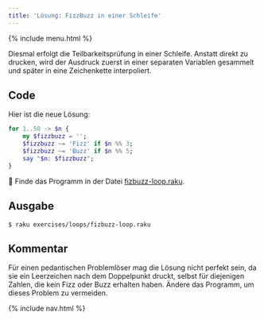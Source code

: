```yaml
---
title: 'Lösung: FizzBuzz in einer Schleife'
---
```


{% include menu.html %}

Diesmal erfolgt die Teilbarkeitsprüfung in einer Schleife. Anstatt direkt zu drucken, wird der Ausdruck zuerst in einer separaten Variablen gesammelt und später in eine Zeichenkette interpoliert.

## Code

Hier ist die neue Lösung:

```raku
for 1..50 -> $n {
    my $fizzbuzz = '';
    $fizzbuzz ~= 'Fizz' if $n %% 3;
    $fizzbuzz ~= 'Buzz' if $n %% 5;
    say "$n: $fizzbuzz";
}
```

🦋 Finde das Programm in der Datei [fizbuzz-loop.raku](https://github.com/ash/raku-course/blob/master/exercises/loops/fizbuzz-loop.raku).

## Ausgabe

```console
$ raku exercises/loops/fizbuzz-loop.raku
```

## Kommentar

Für einen pedantischen Problemlöser mag die Lösung nicht perfekt sein, da sie ein Leerzeichen nach dem Doppelpunkt druckt, selbst für diejenigen Zahlen, die kein Fizz oder Buzz erhalten haben. Ändere das Programm, um dieses Problem zu vermeiden.

{% include nav.html %}